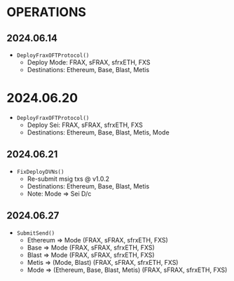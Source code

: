 # OPERATIONS
## 2024.06.14
- `DeployFraxOFTProtocol()`
    - Deploy Mode: FRAX, sFRAX, sfrxETH, FXS
    - Destinations: Ethereum, Base, Blast, Metis

# 2024.06.20
- `DeployFraxOFTProtocol()`
    - Deploy Sei: FRAX, sFRAX, sfrxETH, FXS
    - Destinations: Ethereum, Base, Blast, Metis, Mode

## 2024.06.21
- `FixDeployDVNs()`
    - Re-submit msig txs @ v1.0.2
    - Destinations: Ethereum, Base, Blast, Metis
    - Note: Mode => Sei D/c
## 2024.06.27
- `SubmitSend()`
    - Ethereum => Mode (FRAX, sFRAX, sfrxETH, FXS)
    - Base => Mode (FRAX, sFRAX, sfrxETH, FXS)
    - Blast => Mode (FRAX, sFRAX, sfrxETH, FXS)
    - Metis => (Mode, Blast) (FRAX, sFRAX, sfrxETH, FXS)
    - Mode => (Ethereum, Base, Blast, Metis) (FRAX, sFRAX, sfrxETH, FXS)
